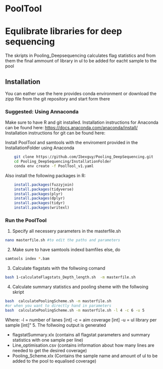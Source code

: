 # PoolTool
# Equlibrate libraries for deep sequencing
The skripts in Pooling_Deepsequencing calculates flag statistics and from them the final ammount
of library in ul to be added for eacht sample to the pool 

## Installation
You can eather use the here provides conda environment or download the zipp file 
from the git repository and start form there

### Suggested: Using Annaconda 
Make sure to have R and git installed. 
Installation instructions for Anaconda can be found here: https://docs.anaconda.com/anaconda/install/
Installation instructions for git can be found here: 

Install PoolTool and samtools with the enviroment provided in the InstallationFolder using Anaconda
   
```bash
    git clone https://github.com/Ibexguy/Pooling_DeepSequencing.git
    cd Pooling_DeepSequencing/InstallationFolder
    conda env create -f PoolTool_v1.yaml
```
Also install the following packages in R:
```r
    install.packages(fuzzyjoin)
    install.packages(tidyverse)
    install.packages(plyr)
    install.packages(dplyr)
    install.packages(tidyr)
    install.packages(writexl)

```
### Run the PoolTool 
1. Specify all necessery parameters in the masterfile.sh
```bash
nano masterfile.sh #to edit the paths and parameters 
```
2. Make sure to have samtools indexd bamfiles else, do
```bash
samtools index *.bam
```

3. Calculate flagstats with the follwoing comand
```bash 
bash 1-calculateFlagstats_Depth_length.sh  -m masterfile.sh
```

4. Calculate summary statistics and pooling sheme with the follwoing skript
```bash
bash  calculatePoolingScheme.sh -m masterfile.sh 
#or when you want to directly hand in parameters
bash  calculatePoolingScheme.sh -m masterfile.sh -l 4 -c 6 -u 5
```
Where: 
    -l = number of lanes [int]
    -c = aim coverage [int]
    -u = ul library per sample [int]"
5. The follwoing output is generated
- flagstatSummary.xlx (contains all flagstat parameters and summary statistics with one sample per line)
- Line_optimisation.csv (contains information about how many lines are needed to get the desired coverage)
- Pooling_Scheme.xlx (Contains the sample name and amount of ul to be added to the pool to equalised coverage)